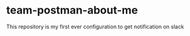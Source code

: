 # team-postman-about-me
This repository is my first ever configuration to get notification on slack

